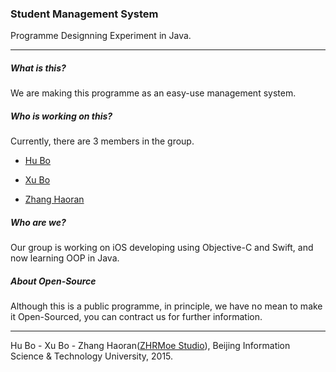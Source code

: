 ### Student Management System

Programme Designning Experiment in Java.

* * *

##### What is this?

We are making this programme as an easy-use management system.

##### Who is working on this?

Currently, there are 3 members in the group.

- [Hu Bo](https://github.com/billhu1996)

- [Xu Bo](https://github.com/lyzl)

- [Zhang Haoran](https://github.com/zhr19960917)

##### Who are we?

Our group is working on iOS developing using Objective-C and Swift, and now learning OOP in Java.

##### About Open-Source

Although this is a public programme, in principle, we have no mean to make it Open-Sourced, you can contract us for further information.

* * *

Hu Bo - Xu Bo - Zhang Haoran([ZHRMoe Studio](http://zhrmoe.iflab.org/)), Beijing Information Science & Technology University, 2015.
